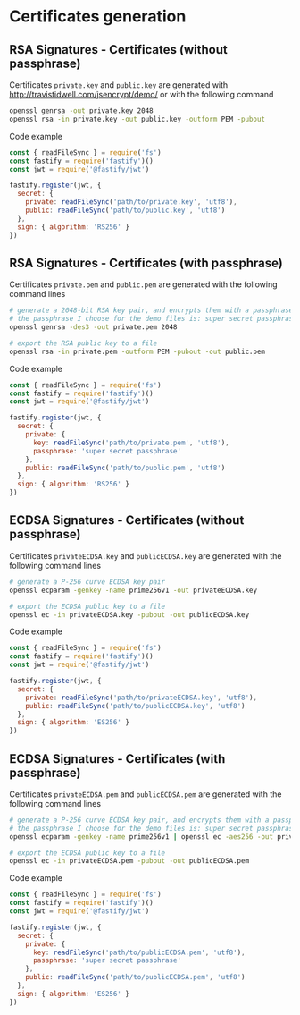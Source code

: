 # Certificates generation

## RSA Signatures - Certificates (without passphrase)

Certificates `private.key` and `public.key` are generated with http://travistidwell.com/jsencrypt/demo/ or with the following command

```sh
openssl genrsa -out private.key 2048
openssl rsa -in private.key -out public.key -outform PEM -pubout
```

Code example

```js
const { readFileSync } = require('fs')
const fastify = require('fastify')()
const jwt = require('@fastify/jwt')

fastify.register(jwt, {
  secret: {
    private: readFileSync('path/to/private.key', 'utf8'),
    public: readFileSync('path/to/public.key', 'utf8')
  },
  sign: { algorithm: 'RS256' }
})
```

## RSA Signatures - Certificates (with passphrase)

Certificates `private.pem` and `public.pem` are generated with the following command lines

```sh
# generate a 2048-bit RSA key pair, and encrypts them with a passphrase
# the passphrase I choose for the demo files is: super secret passphrase
openssl genrsa -des3 -out private.pem 2048

# export the RSA public key to a file
openssl rsa -in private.pem -outform PEM -pubout -out public.pem
```

Code example

```js
const { readFileSync } = require('fs')
const fastify = require('fastify')()
const jwt = require('@fastify/jwt')

fastify.register(jwt, {
  secret: {
    private: {
      key: readFileSync('path/to/private.pem', 'utf8'),
      passphrase: 'super secret passphrase'
    },
    public: readFileSync('path/to/public.pem', 'utf8')
  },
  sign: { algorithm: 'RS256' }
})
```

## ECDSA Signatures - Certificates (without passphrase)

Certificates `privateECDSA.key` and `publicECDSA.key` are generated with the following command lines

```sh
# generate a P-256 curve ECDSA key pair
openssl ecparam -genkey -name prime256v1 -out privateECDSA.key

# export the ECDSA public key to a file
openssl ec -in privateECDSA.key -pubout -out publicECDSA.key
```

Code example

```js
const { readFileSync } = require('fs')
const fastify = require('fastify')()
const jwt = require('@fastify/jwt')

fastify.register(jwt, {
  secret: {
    private: readFileSync('path/to/privateECDSA.key', 'utf8'),
    public: readFileSync('path/to/publicECDSA.key', 'utf8')
  },
  sign: { algorithm: 'ES256' }
})
```

## ECDSA Signatures - Certificates (with passphrase)

Certificates `privateECDSA.pem` and `publicECDSA.pem` are generated with the following command lines

```sh
# generate a P-256 curve ECDSA key pair, and encrypts them with a passphrase
# the passphrase I choose for the demo files is: super secret passphrase
openssl ecparam -genkey -name prime256v1 | openssl ec -aes256 -out privateECDSA.pem

# export the ECDSA public key to a file
openssl ec -in privateECDSA.pem -pubout -out publicECDSA.pem
```

Code example

```js
const { readFileSync } = require('fs')
const fastify = require('fastify')()
const jwt = require('@fastify/jwt')

fastify.register(jwt, {
  secret: {
    private: {
      key: readFileSync('path/to/publicECDSA.pem', 'utf8'),
      passphrase: 'super secret passphrase'
    },
    public: readFileSync('path/to/publicECDSA.pem', 'utf8')
  },
  sign: { algorithm: 'ES256' }
})
```
